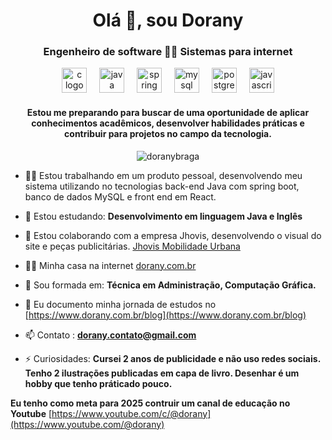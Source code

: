 <h1 align="center">Olá 👋, sou Dorany</h1>
<h3 align="center">Engenheiro de software 👩‍🎓 Sistemas para internet</h3>
<div align="center">
  <img src="https://cdn.jsdelivr.net/gh/devicons/devicon/icons/c/c-original.svg" height="40" alt="c logo"  />
  <img width="12" />
  <img src="https://cdn.jsdelivr.net/gh/devicons/devicon/icons/java/java-original.svg" height="40" alt="java logo"  />
  <img width="12" />
   <img src="https://cdn.jsdelivr.net/gh/devicons/devicon/icons/spring/spring-original.svg" height="40" alt="spring logo"  />
  <img width="12" />
  <img src="https://cdn.jsdelivr.net/gh/devicons/devicon/icons/mysql/mysql-original.svg" height="40" alt="mysql logo"  />
  <img width="12" />
 <img src="https://cdn.jsdelivr.net/gh/devicons/devicon/icons/postgresql/postgresql-original.svg" height="40" alt="postgresql logo"  />
  <img width="12" />
  <img src="https://cdn.jsdelivr.net/gh/devicons/devicon/icons/javascript/javascript-original.svg" height="40" alt="javascript logo"  />
</div>

<h4 align="center">Estou me preparando para buscar de uma oportunidade de aplicar conhecimentos acadêmicos, desenvolver habilidades práticas e contribuir para projetos no campo da tecnologia.</h4>

<p align="center"><img align="center" src="https://github-readme-stats.vercel.app/api/top-langs?username=doranybraga&show_icons=true&locale=en&layout=compact" alt="doranybraga" /> </p>

- 👨‍💻 Estou trabalhando em um produto pessoal, desenvolvendo meu sistema utilizando no tecnologias back-end Java com spring boot, banco de dados MySQL e front end em React. 

- 🌱 Estou estudando: **Desenvolvimento em linguagem Java e Inglês**

- 🤝 Estou colaborando com a empresa Jhovis, desenvolvendo o visual do site e peças publicitárias. [Jhovis Mobilidade Urbana](https://www.jhovis.com.br/)

- 👨‍💻 Minha casa na internet [dorany.com.br](dorany.com.br)

- 💬 Sou formada em: **Técnica em Administração, Computação Gráfica.**

- 📝 Eu documento minha jornada de estudos no [https://www.dorany.com.br/blog](https://www.dorany.com.br/blog)

- 📫 Contato : **dorany.contato@gmail.com** 

- ⚡ Curiosidades: **Cursei 2 anos de publicidade e não uso redes sociais. Tenho 2 ilustrações publicadas em capa de livro. Desenhar é um hobby que tenho práticado pouco.**

**Eu tenho como meta para 2025 contruir um canal de educação no Youtube** [https://www.youtube.com/c/@dorany](https://www.youtube.com/@dorany)
<p align="left">

###

